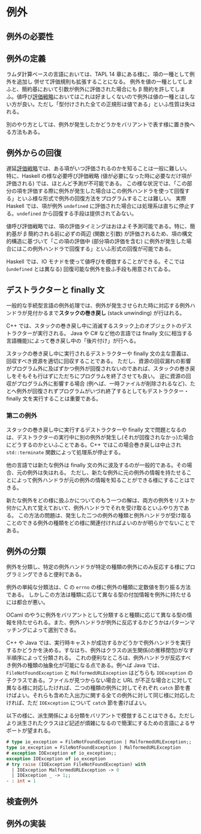 # 例外

## 例外の必要性

## 例外の定義

ラムダ計算ベースの言語においては、TAPL 14 章にある様に、項の一種として例外を追加し
併せて評価規則も拡張することになる。
例外を値の一種としてしまふと、簡約基において引数が例外に評価された場合にも β 簡約を許してしまふ。値呼び[評価戦略](evaluation.md)においてはこれは好ましくないので例外は値の一種とはしない方が良い。ただし「型付けされた全ての正規形は値である」といふ性質は失はれる。

別のやり方としては、例外が発生したかどうかをバリアントで表す様に置き換へる方法もある。

## 例外からの回復

遅延[評価戦略](evaluation.md)では、ある項がいつ評価されるのかを知ることは一般に難しい。
特に、Haskell の様な必要呼び評価戦略 (値が必要になった時に必要なだけ項が評価される) では、ほとんど予測が不可能である。
この様な状況では、「この部分の項を評価する際に例外が発生した場合はこの例外ハンドラを使って回復する」といふ様な形式で例外の回復方法をプログラムすることは難しい。
実際 Haskell では、項が例外 `undefined` に評価された場合には処理系は直ちに停止する。`undefined` から回復する手段は提供されてゐない。

値呼び評価戦略では、項の評価タイミングはおほよそ予測可能である。特に、簡約基が β 簡約される前に必ずの両辺 (関数と引数) が評価されるため、項の構文的構造に基づいて「この項の評価中 (部分項の評価を含む) に例外が発生した場合にはこの例外ハンドラで回復する」といふ形式の回復が可能である。

Haskell では、IO モナドを使って値呼びを模倣することができる。そこでは (`undefined` とは異なる) 回復可能な例外を扱ふ手段も用意されてゐる。

## デストラクターと finally 文

一般的な手続型言語の例外処理では、例外が発生させられた時に対応する例外ハンドラが見付かるまで**スタックの巻き戻し** (stack unwinding) が行はれる。

C++ では、スタックの巻き戻し中に消滅するスタック上のオブジェクトのデストラクターが実行される。 
Java や C# など他の言語では finally 文(に相当する言語機能)によって巻き戻し中の「後片付け」が行へる。

スタックの巻き戻し中に実行されるデストラクターや finally 文の主な意義は、回収すべき資源を適切に回収することである。
ただし、資源の回収漏れの影響がプログラム外に及ばずかつ例外が回復されないのであれば、スタックの巻き戻しをそもそも行はずにただちにプログラムを終了させても良い。
逆に資源の回収がプログラム外に影響する場合 (例へば、一時ファイルが削除されるなど)、たとへ例外が回復されずプログラムがいづれ終了するとしてもデストラクター・finally 文を実行することは重要である。

### 第二の例外

スタックの巻き戻し中に実行するデストラクターや finally 文で問題となるのは、デストラクターの実行中に別の例外が発生し(それが回復されなかっ)た場合にどうするのかといふことである。C++ ではこの場合巻き戻しは中止され `std::terminate` 関数によって処理系が停止する。

他の言語では新たな例外は finally 文の外に波及するのが一般的である。その場合、元の例外は失はれる。
ただし、新たな例外に元の例外の情報を持たせることによって例外ハンドラが元の例外の情報を知ることができる様にすることはできる。

新たな例外をどの様に扱ふかについてのもう一つの解は、両方の例外をリストか何かに入れて覚えておいて、例外ハンドラでそれを受け取るといふやり方である。
この方法の問題は、発生した二つの例外の種類と例外ハンドラが受け取ることのできる例外の種類をどの様に関連付ければよいのかが明らかでないことである。

## 例外の分類

例外を分類し、特定の例外ハンドラが特定の種類の例外にのみ反応する様にプログラミングできると便利である。

例外の単純な分類法は、C の `errno` の様に例外の種類に定数値を割り振る方法である。
しかしこの方法は種類に応じて異なる型の付加情報を例外に持たせるには都合が悪い。

OCaml のやうに例外をバリアントとして分類すると種類に応じて異なる型の情報を持たせられる。また、例外ハンドラが例外に反応するかどうかはパターンマッチングによって選別できる。

C++ や Java では、実行時キャストが成功するかどうかで例外ハンドラを実行するかどうかを決める。すなはち、例外はクラスの派生関係(の推移閉包)がなす半順序によって分類される。
これの便利なところは、例外ハンドラが反応すべき例外の種類の抽象化が可能になる点である。例へば Java では、`FileNotFoundException` と `MalformedURLException` はどちらも `IOException` の子クラスである。ファイルが見つからない場合と URL が不正な場合とに対して異なる様に対応したければ、二つの種類の例外に対してそれぞれ `catch` 節を書けばよい。それらも含めた入出力に関する全ての例外に対して同じ様に対応したければ、ただ `IOException` について `catch` 節を書けばよい。

以下の様に、派生関係による分類をバリアントで模倣することはできる。ただしより派生されたクラスほど記述が煩雑になるので簡潔にするための言語によるサポートが望まれる。

``` ocaml
# type io_exception = FileNotFoundException | MalformedURLException;;
type io_exception = FileNotFoundException | MalformedURLException
# exception IOException of io_exception;;
exception IOException of io_exception
# try raise (IOException FileNotFoundException) with
  | IOException MalformedURLException -> 0
  | IOException _ -> 1;;
- : int = 1
```

## 検査例外

## 例外の実装

